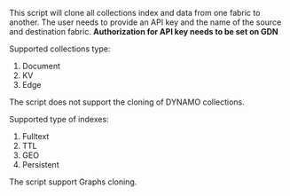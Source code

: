 This script will clone all collections index and data from one fabric to another.
The user needs to provide an API key and the name of the source and destination fabric.
**Authorization for API key needs to be set on GDN**

Supported collections type: 
1. Document
2. KV
3. Edge

The script does not support the cloning of DYNAMO collections.

Supported type of indexes: 
1. Fulltext
2. TTL
3. GEO
4. Persistent

The script support Graphs cloning.
